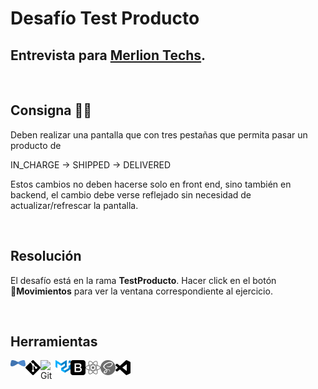 # Desafío Test Producto

## Entrevista para [Merlion Techs](https://www.merliontechs.com).

<br>

## Consigna 👨‍💻

Deben realizar una pantalla que con tres pestañas que permita pasar un producto de

IN_CHARGE -> SHIPPED -> DELIVERED

Estos cambios no deben hacerse solo en front end, sino también en backend, el cambio
debe verse reflejado sin necesidad de actualizar/refrescar la pantalla.

<br>

## Resolución

El desafío está en la rama **TestProducto**.
Hacer click en el botón 🔄**Movimientos** para ver la ventana correspondiente al ejercicio.

<br>

## Herramientas

<img align="left" alt="Git" width="24px" src="./assets/jhipster.svg">
<img align="left" alt="Git" width="24px" src="./assets/git.svg">
<img align="left" alt="Git" width="24px" src="./assets/typescritp.svg">
<img align="left" alt="Git" width="24px" src="./assets/materialUI.svg">
<img align="left" alt="Bootstrap" width="24px" src="./assets/bootstrap.svg">
<img align="left" alt="React" width="24px" src="./assets/react.svg">
<img align="left" alt="SASS" width="24px" src="./assets/sass.svg">
<img align="left" alt="Visual Studio Code" width="24px" src="./assets/visualstudiocode.svg">
